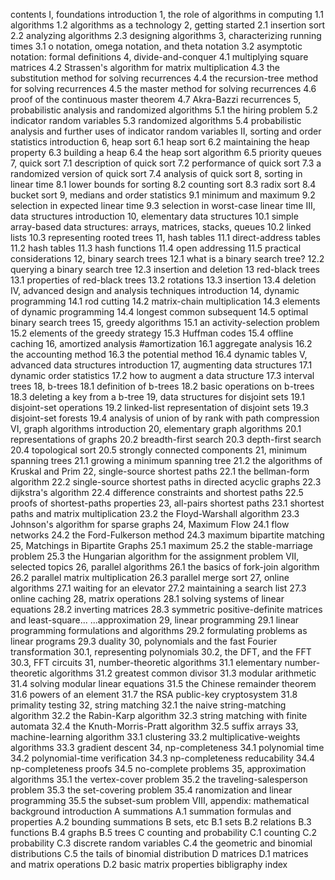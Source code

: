 contents
	I, foundations
		introduction
			1, the role of algorithms in computing
				1.1 algorithms
				1.2 algorithms as a technology
			2, getting started
				2.1 insertion sort
				2.2 analyzing algorithms
				2.3 designing algorithms
			3, characterizing running times
				3.1 o notation, omega notation, and theta notation
				3.2 asymptotic notation: formal definitions
			4, divide-and-conquer
				4.1 multiplying square matrices
				4.2 Strassen's algorithm for matrix multiplication
				4.3 the substitution method for solving recurrences
				4.4 the recursion-tree method for solving recurrences
				4.5 the master method for solving recurrences
				4.6 proof of the continuous master theorem
				4.7 Akra-Bazzi recurrences
			5, probabilistic analysis and randomized algorithms
				5.1 the hiring problem
				5.2 indicator random variables
				5.3 randomized algorithms
				5.4 probabilistic analysis and further uses of indicator random variables
	II, sorting and order statistics
		introduction
			6, heap sort
				6.1 heap sort
				6.2 maintaining the heap property
				6.3 building a heap
				6.4 the heap sort algorithm
				6.5 priority queues
			7, quick sort
				7.1 description of quick sort
				7.2 performance of quick sort
				7.3 a randomized version of quick sort
				7.4 analysis of quick sort
			8, sorting in linear time
				8.1 lower bounds for sorting
				8.2 counting sort
				8.3 radix sort
				8.4 bucket sort
			9, medians and order statistics
				9.1 minimum and maximum
				9.2 selection in expected linear time
				9.3 selection in worst-case linear time
	III, data structures
		introduction
			10, elementary data structures
				10.1 simple array-based data structures: arrays, matrices, stacks, queues
				10.2 linked lists
				10.3 representing rooted trees
			11, hash tables
				11.1 direct-address tables
				11.2 hash tables
				11.3 hash functions
				11.4 open addressing
				11.5 practical considerations
			12, binary search trees
				12.1 what is a binary search tree?
				12.2 querying a binary search tree
				12.3 insertion and deletion
			13 red-black trees
				13.1 properties of red-black trees
				13.2 rotations
				13.3 insertion
				13.4 deletion
	IV, advanced design and analysis techniques
		introduction
			14, dynamic programming
				14.1 rod cutting
				14.2 matrix-chain multiplication
				14.3 elements of dynamic programming
				14.4 longest common subsequent
				14.5 optimal binary search trees
			15, greedy algorithms
				15.1 an activity-selection problem
				15.2 elements of the greedy strategy
				15.3 Huffman codes
				15.4 offline caching
			16, amortized analysis #amortization 
				16.1 aggregate analysis
				16.2 the accounting method
				16.3 the potential method
				16.4 dynamic tables
	V, advanced data structures
		introduction
			17, augmenting data structures
				17.1 dynamic order statistics
				17.2 how to augment a data structure
				17.3 interval trees
			18, b-trees
				18.1 definition of b-trees
				18.2 basic operations on b-trees
				18.3 deleting a key from a b-tree
			19, data structures for disjoint sets
				19.1 disjoint-set operations
				19.2 linked-list representation of disjoint sets
				19.3 disjoint-set forests
				19.4 analysis of union of by rank with path compression
	VI, graph algorithms
		introduction
			20, elementary graph algorithms
				20.1 representations of graphs
				20.2 breadth-first search
				20.3 depth-first search
				20.4 topological sort
				20.5 strongly connected components
			21, minimum spanning trees
				21.1 growing a minimum spanning tree
				21.2 the algorithms of Kruskal and Prim
			22, single-source shortest paths
				22.1 the bellman-form algorithm
				22.2 single-source shortest paths in directed acyclic graphs
				22.3 dijkstra's algorithm
				22.4 difference constraints and shortest paths
				22.5 proofs of shortest-paths properties
			23, all-pairs shortest paths
				23.1 shortest paths and matrix multiplication
				23.2 the Floyd-Warshall algorithm
				23.3 Johnson's algorithm for sparse graphs
			24, Maximum Flow
				24.1 flow networks
				24.2 the Ford-Fulkerson method
				24.3 maximum bipartite matching
			25, Matchings in Bipartite Graphs
				25.1 maximum 
				25.2 the stable-marriage problem
				25.3 the Hungarian algorithm for the assignment problem
	VII, selected topics
			26, parallel algorithms
				26.1 the basics of fork-join algorithm
				26.2 parallel matrix multiplication
				26.3 parallel merge sort
			27, online algorithms
				27.1 waiting for an elevator
				27.2 maintaining a search list
				27.3 online caching
			28, matrix operations
				28.1 solving systems of linear equations
				28.2 inverting matrices
				28.3 symmetric positive-definite matrices and least-square...
					...approximation
			29, linear programming
				29.1 linear programming formulations and algorithms
				29.2 formulating problems as linear programs
				29.3 duality
			30, polynomials and the fast Fourier transformation
				30.1, representing polynomials
				30.2, the DFT, and the FFT
				30.3, FFT circuits
			31, number-theoretic algorithms
				31.1 elementary number-theoretic algorithms
				31.2 greatest common divisor
				31.3 modular arithmetic
				31.4 solving modular linear equations
				31.5 the Chinese remainder theorem
				31.6 powers of an element
				31.7 the RSA public-key cryptosystem
				31.8 primality testing
			32, string matching
				32.1 the naive string-matching algorithm
				32.2 the Rabin-Karp algorithm
				32.3 string matching with finite automata
				32.4 the Knuth-Morris-Pratt algorithm
				32.5 suffix arrays
			33, machine-learning algorithm
				33.1 clustering
				33.2 multiplicative-weights algorithms
				33.3 gradient descent
			34, np-completeness
				34.1 polynomial time
				34.2 polynomial-time verification
				34.3 np-completeness reducability
				34.4 np-completeness proofs
				34.5 no-complete problems
			35, approximation algorithms
				35.1 the vertex-cover problem
				35.2 the traveling-salesperson problem
				35.3 the set-covering problem
				35.4 ranomization and linear programming
				35.5 the subset-sum problem
		VIII, appendix: mathematical background
			introduction
			A summations
				A.1 summation formulas and properties
				A.2 bounding summations
			B sets, etc
				B.1 sets
				B.2 relations
				B.3 functions
				B.4 graphs
				B.5 trees
			C counting and probability
				C.1 counting
				C.2 probability
				C.3 discrete random variables
				C.4 the geometric and binomial distributions
				C.5 the tails of binomial distribution
			D matrices
				D.1 matrices and matrix operations
				D.2 basic matrix properties
			bibligraphy
			index